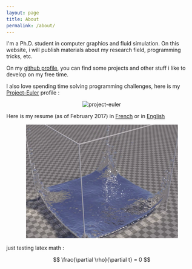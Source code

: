 ```yaml
---
layout: page
title: About
permalink: /about/
---
```


I'm a Ph.D. student in computer graphics and fluid simulation. On this website, i will publish materials about my research field, programming tricks, etc.

On my [github profile](https://github.com/Mathiasb17), you can find some projects and other stuff i like to develop on my free time.

I also love spending time solving programming challenges, here is my [Project-Euler](https://projecteuler.net) profile :

<p align="center"><img src="https://projecteuler.net/profile/Muska17.png" alt="project-euler" /></p>

Here is my resume (as of February 2017) in [French](/files/CV_Francais.pdf) or in [English](/files/CV_English.pdf) 

<p align="center">
<img src="/images/splash.png" alt="splash" />
</p>

just testing latex math :

$$ \frac{\partial \rho}{\partial t} = 0 $$

